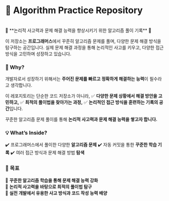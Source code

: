 # 🧩 Algorithm Practice Repository
<br>
🚀 **논리적 사고력과 문제 해결 능력을 향상시키기 위한 알고리즘 풀이 기록** 🚀


이 저장소는 **프로그래머스**에서 꾸준히 알고리즘 문제를 풀며, 다양한 문제 해결 방식을 탐구하는 공간입니다.
실제 문제 해결 과정을 통해 논리적인 사고를 키우고, 다양한 접근 방식을 고민하며 성장하고 있습니다.
<br>
### 📌 Why?

개발자로서 성장하기 위해서는 **주어진 문제를 빠르고 정확하게 해결하는 능력**이 필수라고 생각합니다.

이 레포지토리는 단순한 코드 저장소가 아니라,
✅ **다양한 문제 상황에서 해결 방안을 고민하고,**
✅ **최적의 풀이법을 찾아가는 과정,**
✅ **논리적인 접근 방식을 훈련하는 기록의 공간**입니다.

꾸준한 알고리즘 문제 풀이를 통해 **논리적 사고력과 문제 해결 능력을 쌓고자 합니다.**
<br>
### 💡 What’s Inside?

✔️ 프로그래머스에서 풀이한 다양한 **알고리즘 문제**
✔️ 자동 커밋을 통한 **꾸준한 학습 기록**
✔️ 여러 접근 방식과 문제 해결 방법 **탐색**
<br>
### 🎯 목표

📌 **꾸준한 알고리즘 학습을 통해 문제 해결 능력 강화**  
📌 **논리적 사고력을 바탕으로 최적의 풀이법 탐구**  
📌 **실전 개발에서 유용한 사고 방식과 코드 작성 능력 배양**  
